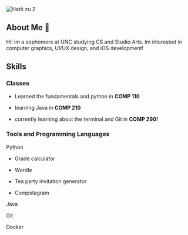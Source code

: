 ![Hatō zu 2](https://github.com/user-attachments/assets/3765974b-e503-447c-8801-9aa33d1f8216)

## About Me 🪼
Hi! im a sophomore at UNC studying CS and Studio Arts. Im interested in computer graphics, UI/UX design, and iOS development!



## Skills

### Classes
- Learned the fundamentals and python in **COMP 110**

- learning Java in **COMP 210**

- currently learning about the terminal and Git in **COMP 290!**

### Tools and Programming Languages
Python 
- Grade calculator
- Wordle
- Tea party invitation generator 

- Compstagram

Java

Git

Docker

